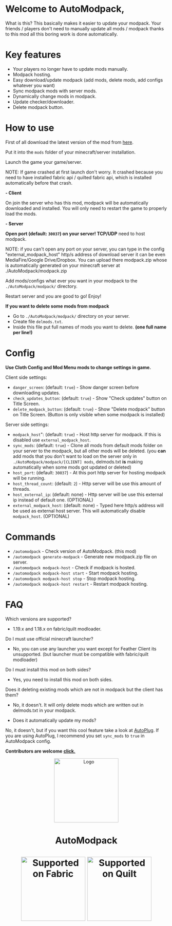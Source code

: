 # **Welcome to AutoModpack,**

What is this?
This basically makes it easier to update your modpack. Your friends / players don't need to manually update all mods / modpack thanks to this mod all this boring work is done automatically.

# Key features
- Your players no longer have to update mods manually.
- Modpack hosting.
- Easy download/update modpack (add mods, delete mods, add configs whatever you want)
- Sync modpack mods with server mods.
- Dynamically change mods in modpack.
- Update checker/downloader.
- Delete modpack button.

# How to use

First of all download the latest version of the mod from [here](https://modrinth.com/mod/automodpack/versions).

Put it into the `mods` folder of your minecraft/server installation.

Launch the game your game/server.

NOTE: If game crashed at first launch don't worry. It crashed because you need to have installed fabric api / quilted fabric api, which is installed automatically before that crash.

**- Client**

On join the server who has this mod, modpack will be automatically downloaded and installed. You will only need to restart the game to properly load the mods.

**- Server**

**Open port (default: `30037`) on your server! TCP/UDP** need to host modpack.

NOTE: if you can't open any port on your server, you can type in the config "external_modpack_host" http/s address of download server it can be even MediaFire/Google Drive/Dropbox. You can upload there modpack.zip whose is automatically generated on your minecraft server at ./AutoModpack/modpack.zip

Add mods/configs what ever you want in your modpack to the `./AutoModpack/modpack/` directory.

Restart server and you are good to go! Enjoy!

**If you want to delete some mods from modpack**
- Go to `./AutoModpack/modpack/` directory on your server.
- Create file `delmods.txt`.
- Inside this file put full names of mods you want to delete. **(one full name per line!)**

# Config

**Use Cloth Config and Mod Menu mods to change settings in game.**

Client side settings:

- `danger_screen`: (default: `true`) - Show danger screen before downloading updates.
- `check_updates_button`: (default: `true`) - Show "Check updates" button on Title Screen.
- `delete_modpack_button`: (default: `true`) - Show "Delete modpack" button on Title Screen. (Button is only visible when some modpack is installed)

Server side settings:

- `modpack_host`": (default: `true`) - Host http server for modpack. If this is disabled use `external_modpack_host`.
- `sync_mods`: (default: `true`) - Clone all mods from default mods folder on your server to the modpack, but all other mods will be deleted. (you **can** add mods that you don't want to load on the server only in `./AutoModpack/modpack/[CLIENT] mods`, delmods.txt **is** making automatically when some mods got updated or deleted)
- `host_port`: (default: `30037`) - At this port http server for hosting modpack will be running.
- `host_thread_count`: (default: `2`) - Http server will be use this amount of threads.
- `host_external_ip`: (default: none) - Http server will be use this external ip instead of default one. (OPTIONAL)
- `external_modpack_host`: (default: none) - Typed here http/s address will be used as external host server. This will automatically disable `modpack_host`. (OPTIONAL)

# Commands

- `/automodpack` - Check version of AutoModpack. (this mod)
- `/automodpack generate-modpack` - Generate new modpack.zip file on server.
- `/automodpack modpack-host` - Check if modpack is hosted.
- `/automodpack modpack-host start` - Start modpack hosting.
- `/automodpack modpack-host stop` - Stop modpack hosting.
- `/automodpack modpack-host restart` - Restart modpack hosting.

# FAQ

Which versions are supported?

- 1.19.x and 1.18.x on fabric/quilt modloader.

Do I must use official minecraft launcher?

- No, you can use any launcher you want except for Feather Client its unsupported. (but launcher must be compatible with fabric/quilt modloader)

Do I must install this mod on both sides?

- Yes, you need to install this mod on both sides.

Does it deleting existing mods which are not in modpack but the client has them?

- No, it doesn't. It will only delete mods which are written out in delmods.txt in your modpack.

- Does it automatically update my mods?

No, it doesn't, but if you want this cool feature take a look at [AutoPlug](https://www.spigotmc.org/resources/autoplug-automatic-updater-for-plugins-mods-server-java-itself.78414/). If you are using AutoPlug, I recommend you set `sync_mods` to `true` in AutoModpack config.


**Contributors are welcome**
[**click.**](CONTRIBUTING.md)

<p align="center"><img src="https://i.imgur.com/zogBcIG.png" alt="Logo" width="200"></p>
<h1 align="center">AutoModpack  <br><br>
    <a href="https://fabricmc.net/"><img
        src="https://cdn.discordapp.com/attachments/705864145169416313/969720133998239794/fabric_supported.png"
        alt="Supported on Fabric"
        width="200"
    ></a>
    <a href="https://quiltmc.org/"><img
        src="https://cdn.discordapp.com/attachments/705864145169416313/969716884482183208/quilt_supported.png"
        alt="Supported on Quilt"
        width="200"
    ></a>
</h1>
